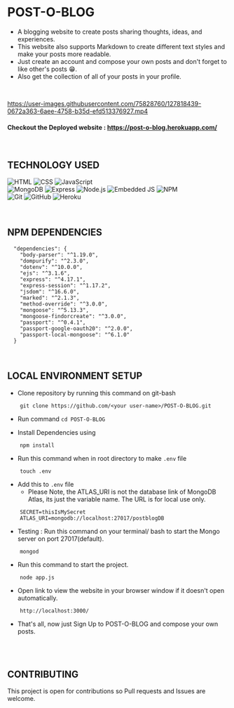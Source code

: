 # POST-O-BLOG
- A blogging website to create posts sharing thoughts, ideas, and experiences.
- This website also supports Markdown to create different text styles and make your posts more readable.
- Just create an account and compose your own posts and don't forget to like other's posts 😁.
- Also get the collection of all of your posts in your profile.

<br>

https://user-images.githubusercontent.com/75828760/127818439-0672a363-6aee-4758-b35d-efd513376927.mp4

#### Checkout the Deployed website : https://post-o-blog.herokuapp.com/
<br />

## TECHNOLOGY USED
![HTML](https://img.shields.io/badge/-HTML-333333?style=flat&logo=HTML5)
![CSS](https://img.shields.io/badge/-CSS-333333?style=flat&logo=CSS3&logoColor=1572B6)
![JavaScript](https://img.shields.io/badge/-JavaScript-333333?style=flat&logo=javascript)
<br>
![MongoDB](https://img.shields.io/badge/-MongoDB-333333?style=flat&logo=mongodb)
![Express](https://img.shields.io/badge/-ExpressJS-333333?style=flat&logo=express)
![Node.js](https://img.shields.io/badge/-Node.js-333333?style=flat&logo=node.js)
![Embedded JS](https://img.shields.io/badge/-Embedded%20JS-333333?style=flat&logo=ejs)
![NPM](https://img.shields.io/badge/-Npm-333333?style=flat&logo=npm&logoColor=white)
<br>
![Git](https://img.shields.io/badge/-Git-333333?style=flat&logo=git)
![GitHub](https://img.shields.io/badge/-GitHub-333333?style=flat&logo=github)
![Heroku](https://img.shields.io/badge/-Heroku-333333?style=flat&logo=heroku&logoColor=6567a5)

<br>

## NPM DEPENDENCIES
```
  "dependencies": {
    "body-parser": "^1.19.0",
    "dompurify": "^2.3.0",
    "dotenv": "^10.0.0",
    "ejs": "^3.1.6",
    "express": "^4.17.1",
    "express-session": "^1.17.2",
    "jsdom": "^16.6.0",
    "marked": "^2.1.3",
    "method-override": "^3.0.0",
    "mongoose": "^5.13.3",
    "mongoose-findorcreate": "^3.0.0",
    "passport": "^0.4.1",
    "passport-google-oauth20": "^2.0.0",
    "passport-local-mongoose": "^6.1.0"
  }
```
<br>

## LOCAL ENVIRONMENT SETUP
- Clone repository by running this command on git-bash
```
    git clone https://github.com/<your user-name>/POST-O-BLOG.git
```

- Run command `cd POST-O-BLOG`

- Install Dependencies using
```
    npm install
```

- Run this command when in root directory to make `.env` file
```
    touch .env
```

- Add this to `.env` file
    - Please Note, the ATLAS_URI is not the database link of MongoDB Atlas, its just the variable name. The URL is for local use only.
```
    SECRET=thisIsMySecret
    ATLAS_URI=mongodb://localhost:27017/postblogDB
```

- Testing : Run this command on your terminal/ bash to start the Mongo server on port 27017(default).
```
    mongod
```

- Run this command to start the project.
```
    node app.js
```

- Open link to view the website in your browser window if it doesn't open automatically.
```
    http://localhost:3000/
``` 
- That's all, now just Sign Up to POST-O-BLOG and compose your own posts.
<br>
<br>



## CONTRIBUTING
This project is open for contributions so Pull requests and Issues are welcome.


